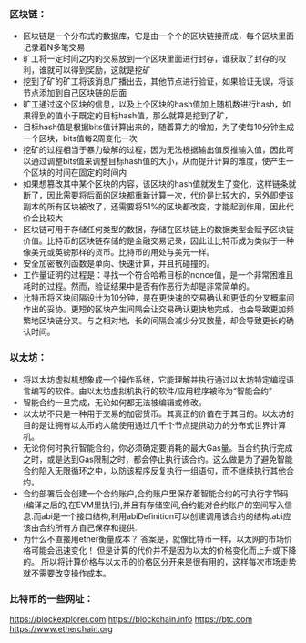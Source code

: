 ### 区块链：
- 区块链是一个分布式的数据库，它是由一个个的区块链接而成，每个区块里面记录着N多笔交易
- 旷工将一定时间之内的交易放到一个区块里面进行封存，谁获取了封存的权利，谁就可以得到奖励，这就是挖矿
- 挖到了矿的矿工将该消息广播出去，其他节点进行验证，如果验证无误，将该节点添加到自己区块链的后面
- 旷工通过这个区块的信息，以及上个区块的hash值加上随机数进行hash，如果得到的值小于既定的目标hash值，那么就算是挖到了矿，
- 目标hash值是根据bits值计算出来的，随着算力的增加，为了使每10分钟生成一个区块，bits值每2周变化一次
- 挖矿的过程相当于暴力破解的过程，因为无法根据输出值反推输入值，因此可以通过调整bits值来调整目标hash值的大小，从而提升计算的难度，使产生一个区块的时间在固定的时间内
- 如果想篡改其中某个区块的内容，该区块的hash值就发生了变化，这样链条就断了，因此需要将后面的区块都重新计算一次，代价是比较大的，另外即使该副本的所有区块被改了，还需要将51%的区块都改变，才能起到作用，因此代价会比较大
- 区块链可用于存储任何类型的数据，存储在区块链上的数据类型会赋予区块链价值。比特币的区块链存储的是金融交易记录，因此让比特币成为类似于一种像美元或英镑那样的货币。比特币的用处与美元一样。
- 安全加密散列函数是单向、快速计算，并且抗碰撞的。
- 工作量证明的过程是：寻找一个符合哈希目标的nonce值，是一个非常困难且耗时的过程。然而，验证结果中是否有作恶行为却是非常简单的。
- 比特币将区块间隔设计为10分钟，是在更快速的交易确认和更低的分叉概率间作出的妥协。更短的区块产生间隔会让交易确认更快地完成，也会导致更加频繁地区块链分叉。与之相对地，长的间隔会减少分叉数量，却会导致更长的确认时间。

### 以太坊：
- 将以太坊虚拟机想象成一个操作系统，它能理解并执行通过以太坊特定编程语言编写的软件。由以太坊虚拟机执行的软件/应用程序被称为“智能合约”
- 智能合约一旦完成，无论如何都无法被编辑或修改。
- 以太坊不只是一种用于交易的加密货币。其真正的价值在于其目的。以太坊的目的是让拥有以太币的人能使用通过几千个节点提供动力的分布式世界计算机。
- 无论你何时执行智能合约，你必须确定要消耗的最大Gas量。当合约执行完成之时，或是达到Gas限制之时，都会停止执行该合约。这么做是为了避免智能合约陷入无限循环之中，以防该程序反复执行一组语句，而不继续执行其他合约。
- 合约部署后会创建一个合约账户,合约账户里保存着智能合约的可执行字节码(编译之后的,在EVM里执行),并且有存储空间,合约能对合约账户的空间写入信息.而abi是一个接口结构,利用abiDefinition可以创建调用该合约的结构.abi应该由合约所有方自己保存和提供.
- 为什么不直接用ether衡量成本？ 答案是，就像比特币一样，以太网的市场价格可能会迅速变化！ 但是计算的代价并不是因为以太的价格变化而上升或下降的。 所以将计算价格与以太币的价格区分开来是很有用的，这样每次市场走势就不需要改变操作成本。


### 比特币的一些网址：
https://blockexplorer.com
https://blockchain.info
https://btc.com
https://www.etherchain.org
